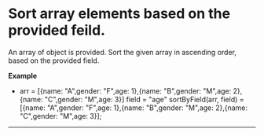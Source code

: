 # Sort array elements based on the provided feild.

An array of object is provided. Sort the given array in ascending order, based on the provided field.

**Example**

- arr = [{name: "A",gender: "F",age: 1},{name: "B",gender: "M",age: 2},{name: "C",gender: "M",age: 3}] field = "age" sortByField(arr, field) = [{name: "A",gender: "F",age: 1},{name: "B",gender: "M",age: 2},{name: "C",gender: "M",age: 3}];

---